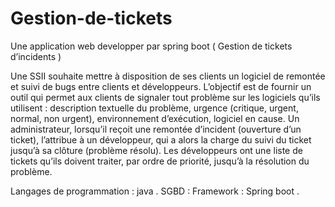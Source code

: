 # Gestion-de-tickets
Une application web developper par spring boot ( Gestion de tickets d’incidents )

Une SSII souhaite mettre à disposition de ses clients un logiciel de remontée et suivi de bugs entre clients et développeurs. L’objectif est de fournir un outil qui permet aux clients de signaler tout problème sur les logiciels qu’ils utilisent : description textuelle du problème, urgence (critique, urgent, normal, non urgent), environnement d’exécution, logiciel en cause. Un administrateur, lorsqu’il reçoit une remontée d’incident (ouverture d’un ticket), l’attribue à un développeur, qui a alors la charge du suivi du ticket jusqu’à sa clôture (problème résolu). Les développeurs ont une liste de tickets qu’ils doivent traiter, par ordre de priorité, jusqu’à la résolution du problème.

Langages de programmation : java .
SGBD : 
Framework : Spring boot .
